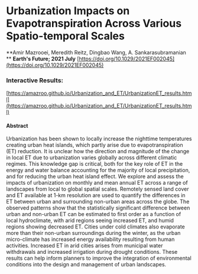 # Urbanization Impacts on Evapotranspiration Across Various Spatio-temporal Scales 
**Amir Mazrooei, Meredith Reitz, Dingbao Wang, A. Sankarasubramanian **
**Earth's Future; 2021 July**
[https://doi.org/10.1029/2021EF002045](https://doi.org/10.1029/2021EF002045)

### Interactive Results:
[https://amazroo.github.io/Urbanization_and_ET/UrbanizationET_results.html](https://amazroo.github.io/Urbanization_and_ET/UrbanizationET_results.html)


#### Abstract
Urbanization has been shown to locally increase the nighttime temperatures creating urban heat islands, which partly arise due to evapotranspiration (ET) reduction. It is unclear how the direction and magnitude of the change in local ET due to urbanization varies globally across different climatic regimes. This knowledge gap is critical, both for the key role of ET in the energy and water balance accounting for the majority of local precipitation, and for reducing the urban heat island effect. We explore and assess the impacts of urbanization on monthly and mean annual ET across a range of landscapes from local to global spatial scales. Remotely sensed land cover and ET available at 1-km resolution are used to quantify the differences in ET between urban and surrounding non-urban areas across the globe. The observed patterns show that the statistically significant difference between urban and non-urban ET can be estimated to first order as a function of local hydroclimate, with arid regions seeing increased ET, and humid regions showing decreased ET. Cities under cold climates also evaporate more than their non-urban surroundings during the winter, as the urban micro-climate has increased energy availability resulting from human activities. Increased ET in arid cities arises from municipal water withdrawals and increased irrigation during drought conditions. These results can help inform planners to improve the integration of environmental conditions into the design and management of urban landscapes.

